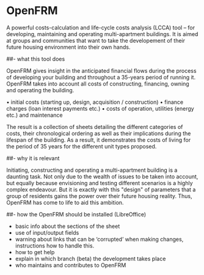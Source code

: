 # OpenFRM
A powerful costs-calculation and life-cycle costs analysis (LCCA) tool – for developing, maintaining and operating multi-apartment buildings. It is aimed at groups and communities that want to take the developement of their future housing environment into their own hands.

##- what this tool does

OpenFRM gives insight in the anticipated financial flows during the process of developing your building and throughout a 35-years period of running it. OpenFRM takes into account all costs of constructing, financing, owning and operating the building.

• initial costs (starting up, design, acquisition / construction)
• finance charges (loan interest payments etc.)
• costs of operation, utilities (energy etc.) and maintenance

The result is a collection of sheets detailing the different categories of costs, their chronological ordering as well as their implications during the lifespan of the building. As a result, it demonstrates  the costs of living for the period of 35 years for the different unit types proposed.

##- why it is relevant

Initiating, constructing and operating a multi-apartment building is a daunting task. Not only due to the wealth of issues to be taken into account, but equally because envisioning and testing different scenarios is a highly complex endeavour. But it is exactly with this "design" of parameters that a group of residents gains the power over their future housing reality. Thus, OpenFRM has come to life to aid this ambition.

##- how the OpenFRM should be installed (LibreOffice)


- basic info about the sections of the sheet
- use of input/output fields
- warning about links that can be ‘corrupted’ when making changes, instructions how to handle this.
- how to get help
- explain in which branch (beta) the development takes place
- who maintains and contributes to OpenFRM
